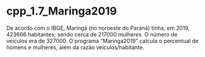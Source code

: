 # cpp_1.7_Maringa2019
De acordo com o IBGE, Maringá (no noroeste do Paraná) tinha, em 2019, 423666 habitantes; sendo cerca de 217000 mulheres. O número de veículos era de 327000. O programa “Maringa2019” calcula o percentual de homens e mulheres, além da razão veículos/habitante.
